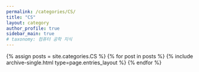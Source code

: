 ```yaml
---
permalink: /categories/CS/
title: "CS"
layout: category
author_profile: true
sidebar_main: true
# taxonomy: 컴퓨터 공학 지식
---
```

{% assign posts = site.categories.CS %}
{% for post in posts %} 
{% include archive-single.html type=page.entries_layout %} 
{% endfor %}